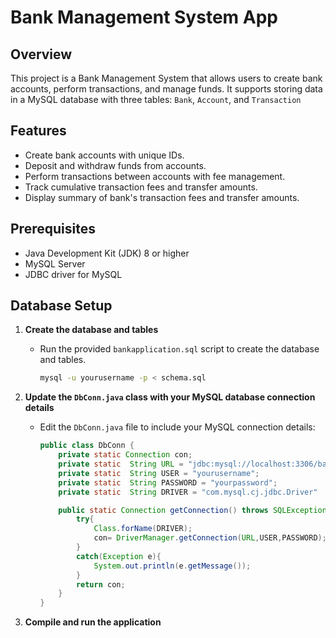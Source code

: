# Bank Management System App

## Overview
This project is a Bank Management System that allows users to create bank accounts, perform transactions, and manage funds. It supports storing data in a MySQL database with three tables: `Bank`, `Account`, and `Transaction`

## Features
- Create bank accounts with unique IDs.
- Deposit and withdraw funds from accounts.
- Perform transactions between accounts with fee management.
- Track cumulative transaction fees and transfer amounts.
- Display summary of bank's transaction fees and transfer amounts.

## Prerequisites
- Java Development Kit (JDK) 8 or higher
- MySQL Server
- JDBC driver for MySQL

## Database Setup

1. **Create the database and tables**

   - Run the provided `bankapplication.sql` script to create the database and tables.
     ```bash
     mysql -u yourusername -p < schema.sql
     ```

2. **Update the `DbConn.java` class with your MySQL database connection details**

   - Edit the `DbConn.java` file to include your MySQL connection details:
     ```java
     public class DbConn {
         private static Connection con;
         private static  String URL = "jdbc:mysql://localhost:3306/bankapplication";
         private static  String USER = "yourusername";
         private static  String PASSWORD = "yourpassword";
         private static  String DRIVER = "com.mysql.cj.jdbc.Driver"

         public static Connection getConnection() throws SQLException {
             try{
                 Class.forName(DRIVER);
                 con= DriverManager.getConnection(URL,USER,PASSWORD);
             }
             catch(Exception e){
                 System.out.println(e.getMessage());
             }
             return con;
         }
     }
     ```

4. **Compile and run the application**
